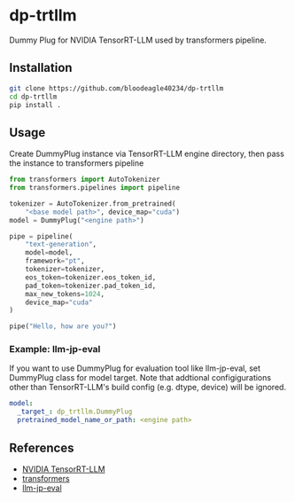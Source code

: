 # dp-trtllm
Dummy Plug for NVIDIA TensorRT-LLM used by transformers pipeline.

## Installation
```bash
git clone https://github.com/bloodeagle40234/dp-trtllm
cd dp-trtllm
pip install .
```

## Usage
Create DummyPlug instance via TensorRT-LLM engine directory, then
pass the instance to transformers pipeline

```python
from transformers import AutoTokenizer
from transformers.pipelines import pipeline

tokenizer = AutoTokenizer.from_pretrained(
    "<base model path>", device_map="cuda")
model = DummyPlug("<engine path>")

pipe = pipeline(
    "text-generation",
    model=model,
    framework="pt",
    tokenizer=tokenizer,
    eos_token=tokenizer.eos_token_id,
    pad_token=tokenizer.pad_token_id,
    max_new_tokens=1024,
    device_map="cuda"
)

pipe("Hello, how are you?")
```

### Example: llm-jp-eval
If you want to use DummyPlug for evaluation tool like llm-jp-eval,
set DummyPlug class for model target. Note that addtional configigurations
other than TensorRT-LLM's build config (e.g. dtype, device) will be ignored.


```yaml
model:
  _target_: dp_trtllm.DummyPlug
  pretrained_model_name_or_path: <engine path>
```


## References
- [NVIDIA TensorRT-LLM](https://github.com/NVIDIA/TensorRT-LLM)
- [transformers](https://github.com/huggingface/transformers/tree/main)
- [llm-jp-eval](https://github.com/llm-jp/llm-jp-eval)
